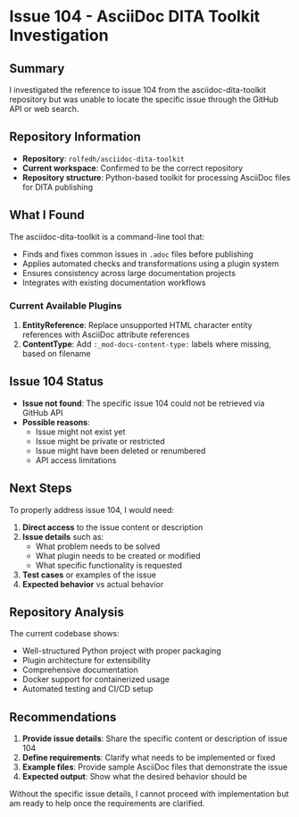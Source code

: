 # Issue 104 - AsciiDoc DITA Toolkit Investigation

## Summary
I investigated the reference to issue 104 from the asciidoc-dita-toolkit repository but was unable to locate the specific issue through the GitHub API or web search.

## Repository Information
- **Repository**: `rolfedh/asciidoc-dita-toolkit`
- **Current workspace**: Confirmed to be the correct repository
- **Repository structure**: Python-based toolkit for processing AsciiDoc files for DITA publishing

## What I Found
The asciidoc-dita-toolkit is a command-line tool that:
- Finds and fixes common issues in `.adoc` files before publishing
- Applies automated checks and transformations using a plugin system
- Ensures consistency across large documentation projects
- Integrates with existing documentation workflows

### Current Available Plugins
1. **EntityReference**: Replace unsupported HTML character entity references with AsciiDoc attribute references
2. **ContentType**: Add `:_mod-docs-content-type:` labels where missing, based on filename

## Issue 104 Status
- **Issue not found**: The specific issue 104 could not be retrieved via GitHub API
- **Possible reasons**:
  - Issue might not exist yet
  - Issue might be private or restricted
  - Issue might have been deleted or renumbered
  - API access limitations

## Next Steps
To properly address issue 104, I would need:
1. **Direct access** to the issue content or description
2. **Issue details** such as:
   - What problem needs to be solved
   - What plugin needs to be created or modified
   - What specific functionality is requested
3. **Test cases** or examples of the issue
4. **Expected behavior** vs actual behavior

## Repository Analysis
The current codebase shows:
- Well-structured Python project with proper packaging
- Plugin architecture for extensibility
- Comprehensive documentation
- Docker support for containerized usage
- Automated testing and CI/CD setup

## Recommendations
1. **Provide issue details**: Share the specific content or description of issue 104
2. **Define requirements**: Clarify what needs to be implemented or fixed
3. **Example files**: Provide sample AsciiDoc files that demonstrate the issue
4. **Expected output**: Show what the desired behavior should be

Without the specific issue details, I cannot proceed with implementation but am ready to help once the requirements are clarified.